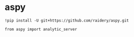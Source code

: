 # aspy

```
!pip install -U git+https://github.com/raidery/aspy.git
```

```
from aspy import analytic_server
```
